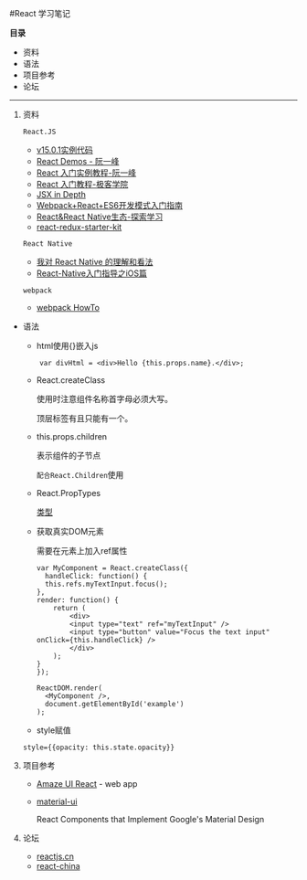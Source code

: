 #React 学习笔记

**目录**

*	资料
*	语法
*	项目参考
*	论坛


----

1.	资料
	
	`React.JS`
	*	[v15.0.1实例代码](https://facebook.github.io/react/downloads/react-15.0.1.zip)
	*	[React Demos - 阮一峰](https://github.com/ruanyf/react-demos)
	*	[React 入门实例教程-阮一峰](http://www.ruanyifeng.com/blog/2015/03/react.html)
	*	[React 入门教程-极客学院](http://wiki.jikexueyuan.com/project/react-tutorial/)
	*	[JSX in Depth](https://facebook.github.io/react/docs/jsx-in-depth.html)
	*	[Webpack+React+ES6开发模式入门指南](http://www.cnblogs.com/skylar/p/React-Webpack-ES6.html)
	*	[React&React Native生态-探索学习](https://github.com/icepy/Front-End-Develop-Guide/blob/master/React.md)
	*	[react-redux-starter-kit](https://github.com/davezuko/react-redux-starter-kit)

	`React Native`
	
	*	[我对 React Native 的理解和看法](http://div.io/topic/851)
	*	[React-Native入门指导之iOS篇](http://www.cnblogs.com/jianglan/p/5027315.html)
	
	`webpack`
	
	*	[webpack HowTo](https://github.com/petehunt/webpack-howto/blob/master/README-zh.md)
	
*	语法

	*	html使用{}嵌入js
	
	```
		var divHtml = <div>Hello {this.props.name}.</div>;
	```
	*	React.createClass
	
		使用时注意组件名称首字母必须大写。
		
		顶层标签有且只能有一个。

	*	this.props.children
		
		表示组件的子节点
		
		`配合React.Children`使用	
	
	*	React.PropTypes
	
		[类型](http://facebook.github.io/react/docs/reusable-components.html)

	*	获取真实DOM元素
		
		需要在元素上加入ref属性
		
		
		```
		var MyComponent = React.createClass({
		  handleClick: function() {
	      this.refs.myTextInput.focus();
  		},
  		render: function() {
    		return (
      			<div>
        		<input type="text" ref="myTextInput" />
        		<input type="button" value="Focus the text input" onClick={this.handleClick} />
      			</div>
    		);
  		}
		});

		ReactDOM.render(
		  <MyComponent />,
		  document.getElementById('example')
		);
		
		```

	*	style赋值
	
	```
	style={{opacity: this.state.opacity}}
	```		
3.	项目参考
	*	[Amaze UI React](https://github.com/amazeui/react-starter-kit) - web app
	*	[material-ui](https://github.com/callemall/material-ui)
		
		React Components that Implement Google's Material Design
	

4.	论坛

	*	[reactjs.cn](http://reactjs.cn/)
	*	[react-china](react-china.org)
